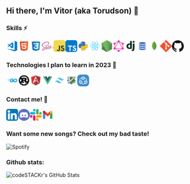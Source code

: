 ## Hi there, I'm Vitor (aka Torudson) 👋 

### Skills ⚡
[<img align="left" alt="Visual Studio Code" width="32px" src="/icons/vscode.png" />](https://code.visualstudio.com)
[<img align="left" alt="HTML5" width="32px" src="/icons/html.png" />](https://developer.mozilla.org/en-US/docs/Web/HTML)
[<img align="left" alt="CSS3" width="32px" src="/icons/css.png" />](https://developer.mozilla.org/en-US/docs/Web/CSS)
[<img align="left" alt="SASS" width="32px" src="/icons/sass.png" />](https://sass-lang.com)
[<img align="left" alt="JavaScript" width="32px" src="/icons/javascript.png" />](https://developer.mozilla.org/pt-BR/docs/Web/JavaScript)
[<img align="left" alt="TypeScript" width="32px" src="/icons/typescript.png" />](https://www.typescriptlang.org)
[<img align="left" alt="Python" width="32px" src="/icons/python.png" />](https://www.python.org)
[<img align="left" alt="React" width="32px" src="/icons/react.png" />](https://reactjs.org)
[<img align="left" alt="Node.js" width="32px" src="/icons/nodejs.png" />](https://nodejs.org/en/)
[<img align="left" alt="GraphQL" width="32px" src="/icons/graphql.png" />](https://graphql.org)
[<img align="left" alt="Django" width="32px" src="/icons/django.png" />](https://www.djangoproject.com/)
[<img align="left" alt="SQL" width="32px" src="/icons/sql.png" />](https://en.wikipedia.org/wiki/SQL)
[<img align="left" alt="MongoDB" width="32px" src="/icons/mongodb.png" />](https://www.mongodb.com)
[<img align="left" alt="Git" width="32px" src="/icons/git.png" />](https://git-scm.com)
[<img align="left" alt="GitHub" width="32px" src="/icons/github.png" />](https://github.com)

<br>
<br>

### Technologies I plan to learn in 2023 💪
[<img align="left" alt="GO" width="32px" src="/icons/go.png" />](https://go.dev)
[<img align="left" alt="Rust" width="32px" src="/icons/rust.png" />](https://www.rust-lang.org)
[<img align="left" alt="AngularJS" width="32px" src="/icons/agularjs.png" />](https://angularjs.org)
[<img align="left" alt="VueJS" width="32px" src="/icons/vuejs.png" />](https://vuejs.org)
[<img align="left" alt="Tailwind CSS" width="32px" src="/icons/tailwind.png" />](https://tailwindcss.com/)
[<img align="left" alt="VIM" width="32px" src="/icons/vim.png" />](https://www.vim.org)
[<img align="left" alt="tRPC" width="32px" src="/icons/trpc.png" />](https://trpc.io/)

<br>
<br>

### Contact me! 📝
[<img align="left" alt="LinkedIn" width="32px" src="/icons/linkedin.png" />](https://www.linkedin.com/in/vitor-wdson-0148b7227/)
[<img align="left" alt="Discord" width="32px" src="/icons/discord.png" />](https://discordapp.com/users/287051666166120448)
[<img align="left" alt="Slack" width="32px" src="/icons/slack.png" />](https://slack.com/app_redirect?channel=U01FL817DLZ)
[<img align="left" alt="Email" width="32px" src="/icons/gmail.png" />](mailto:vitor.wdson2@gmail.com)

<br>
<br>

### Want some new songs? Check out my bad taste!
![Spotify](https://readme-spotify-vitorwdson.vercel.app/api/spotify)

### Github stats:
<img align="left" alt="codeSTACKr's GitHub Stats" src="https://readme-stats-vitorwdson.vercel.app//api?theme=github_dark&username=vitorwdson&show_icons=true&hide_border=true&count_private=true" />
